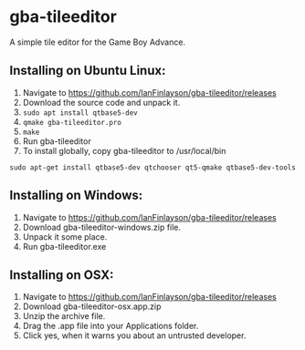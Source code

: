 # gba-tileeditor
A simple tile editor for the Game Boy Advance.

Installing on Ubuntu Linux:
-------------
1. Navigate to https://github.com/IanFinlayson/gba-tileeditor/releases
2. Download the source code and unpack it.
3. `sudo apt install qtbase5-dev`
4. `qmake gba-tileeditor.pro`
5. `make`
6. Run gba-tileeditor
7. To install globally, copy gba-tileeditor to /usr/local/bin 

`sudo apt-get install qtbase5-dev qtchooser qt5-qmake qtbase5-dev-tools`
    
Installing on Windows:
-------------
1. Navigate to https://github.com/IanFinlayson/gba-tileeditor/releases
2. Download gba-tileeditor-windows.zip file.
3. Unpack it some place.
4. Run gba-tileeditor.exe

Installing on OSX:
-------------
1. Navigate to https://github.com/IanFinlayson/gba-tileeditor/releases
2. Download gba-tileeditor-osx.app.zip
3. Unzip the archive file.
4. Drag the .app file into your Applications folder.
5. Click yes, when it warns you about an untrusted developer.


